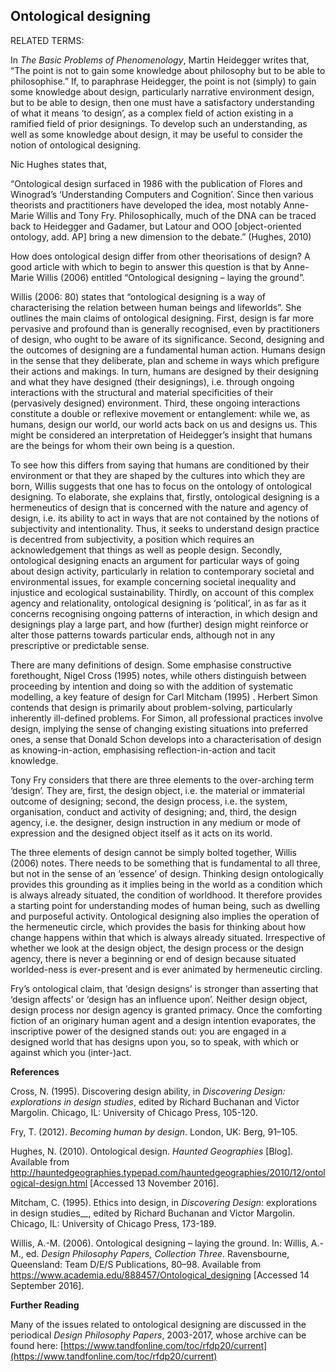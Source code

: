 ## Ontological designing

RELATED TERMS: 

In _The Basic Problems of Phenomenology_, Martin Heidegger writes that, “The point is not to gain some knowledge about philosophy but to be able to philosophise.” If, to paraphrase Heidegger, the point is not (simply) to gain some knowledge about design, particularly narrative environment design, but to be able to design, then one must have a satisfactory understanding of what it means ‘to design’, as a complex field of action existing in a ramified field of prior designings. To develop such an understanding, as well as some knowledge about design, it may be useful to consider the notion of ontological designing.

Nic Hughes states that,

“Ontological design surfaced in 1986 with the publication of Flores and Winograd’s ‘Understanding Computers and Cognition’. Since then various theorists and practitioners have developed the idea, most notably Anne-Marie Willis and Tony Fry. Philosophically, much of the DNA can be traced back to Heidegger and Gadamer, but Latour and OOO [object-oriented ontology, add. AP] bring a new dimension to the debate.” (Hughes, 2010)

How does ontological design differ from other theorisations of design? A good article with which to begin to answer this question is that by Anne-Marie Willis (2006) entitled “Ontological designing – laying the ground”.

Willis (2006: 80) states that “ontological designing is a way of characterising the relation between human beings and lifeworlds”. She outlines the main claims of ontological designing. First, design is far more pervasive and profound than is generally recognised, even by practitioners of design, who ought to be aware of its significance. Second, designing and the outcomes of designing are a fundamental human action. Humans design in the sense that they deliberate, plan and scheme in ways which prefigure their actions and makings. In turn, humans are designed by their designing and what they have designed (their designings), i.e. through ongoing interactions with the structural and material specificities of their (pervasively designed) environment. Third, these ongoing interactions constitute a double or reflexive movement or entanglement: while we, as humans, design our world, our world acts back on us and designs us. This might be considered an interpretation of Heidegger’s insight that humans are the beings for whom their own being is a question.

To see how this differs from saying that humans are conditioned by their environment or that they are shaped by the cultures into which they are born, Willis suggests that one has to focus on the ontology of ontological designing. To elaborate, she explains that, firstly, ontological designing is a hermeneutics of design that is concerned with the nature and agency of design, i.e. its ability to act in ways that are not contained by the notions of subjectivity and intentionality. Thus, it seeks to understand design practice is decentred from subjectivity, a position which requires an acknowledgement that things as well as people design. Secondly, ontological designing enacts an argument for particular ways of going about design activity, particularly in relation to contemporary societal and environmental issues, for example concerning societal inequality and injustice and ecological sustainability. Thirdly, on account of this complex agency and relationality, ontological designing is ‘political’, in as far as it concerns recognising ongoing patterns of interaction, in which design and designings play a large part, and how (further) design might reinforce or alter those patterns towards particular ends, although not in any prescriptive or predictable sense.

There are many definitions of design. Some emphasise constructive forethought, Nigel Cross (1995) notes, while others distinguish between proceeding by intention and doing so with the addition of systematic modelling, a key feature of design for Carl Mitcham (1995) . Herbert Simon contends that design is primarily about problem-solving, particularly inherently ill-defined problems. For Simon, all professional practices involve design, implying the sense of changing existing situations into preferred ones, a sense that Donald Schon develops into a characterisation of design as knowing-in-action, emphasising reflection-in-action and tacit knowledge.

Tony Fry considers that there are three elements to the over-arching term ‘design’. They are, first, the design object, i.e. the material or immaterial outcome of designing; second, the design process, i.e. the system, organisation, conduct and activity of designing; and, third, the design agency, i.e. the designer, design instruction in any medium or mode of expression and the designed object itself as it acts on its world.

The three elements of design cannot be simply bolted together, Willis (2006) notes. There needs to be something that is fundamental to all three, but not in the sense of an ‘essence’ of design. Thinking design ontologically provides this grounding as it implies being in the world as a condition which is always already situated, the condition of worldhood. It therefore provides a starting point for understanding modes of human being, such as dwelling and purposeful activity. Ontological designing also implies the operation of the hermeneutic circle, which provides the basis for thinking about how change happens within that which is always already situated. Irrespective of whether we look at the design object, the design process or the design agency, there is never a beginning or end of design because situated worlded-ness is ever-present and is ever animated by hermeneutic circling.

Fry’s ontological claim, that ‘design designs’ is stronger than asserting that ‘design affects’ or ‘design has an influence upon’. Neither design object, design process nor design agency is granted primacy. Once the comforting fiction of an originary human agent and a design intention evaporates, the inscriptive power of the designed stands out: you are engaged in a designed world that has designs upon you, so to speak, with which or against which you (inter-)act.

**References**

Cross, N. (1995). Discovering design ability, in _Discovering Design: explorations in design studies_, edited by Richard Buchanan and Victor Margolin. Chicago, IL: University of Chicago Press, 105-120.

Fry, T. (2012). _Becoming human by design_. London, UK: Berg, 91–105.

Hughes, N. (2010). Ontological design. _Haunted Geographies_ [Blog]. Available from http://hauntedgeographies.typepad.com/hauntedgeographies/2010/12/ontological-design.html [Accessed 13 November 2016].

Mitcham, C. (1995). Ethics into design, in _Discovering Design_: explorations in design studies__, edited by Richard Buchanan and Victor Margolin. Chicago, IL: University of Chicago Press, 173-189.

Willis, A.-M. (2006). Ontological designing – laying the ground. In: Willis, A.-M., ed. _Design Philosophy Papers, Collection Three_. Ravensbourne, Queensland: Team D/E/S Publications, 80–98\. Available from https://www.academia.edu/888457/Ontological_designing [Accessed 14 September 2016].

**Further Reading**

Many of the issues related to ontological designing are discussed in the periodical _Design Philosophy Papers_, 2003-2017, whose archive can be found here: [https://www.tandfonline.com/toc/rfdp20/current](https://www.tandfonline.com/toc/rfdp20/current)

